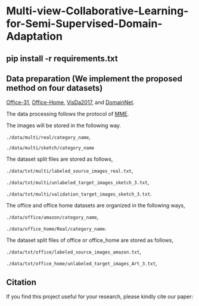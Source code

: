 # Multi-view-Collaborative-Learning-for-Semi-Supervised-Domain-Adaptation

## pip install -r requirements.txt

## Data preparation (We implement the proposed method on four datasets)
[Office-31](https://www.cc.gatech.edu/~judy/domainadapt/#datasets_code),
[Office-Home](https://www.hemanthdv.org/officeHomeDataset.html),
[VisDa2017](http://ai.bu.edu/visda-2017/),
and [DomainNet](http://ai.bu.edu/M3SDA/).

The data processing follows the protocol of [MME](https://github.com/VisionLearningGroup/SSDA_MME).
 
The images will be stored in the following way.

`./data/multi/real/category_name`,

`./data/multi/sketch/category_name`

The dataset split files are stored as follows,

`./data/txt/multi/labeled_source_images_real.txt`,

`./data/txt/multi/unlabeled_target_images_sketch_3.txt`,

`./data/txt/multi/validation_target_images_sketch_3.txt`.

The office and office home datasets are organized in the following ways,

 `./data/office/amazon/category_name`,
 
 `./data/office_home/Real/category_name`.
 
The dataset split files of office or office_home are stored as follows,

`./data/txt/office/labeled_source_images_amazon.txt`,

`./data/txt/office_home/unlabeled_target_images_Art_3.txt`,

## Citation
If you find this project useful for your research, please kindly cite our paper:


```

